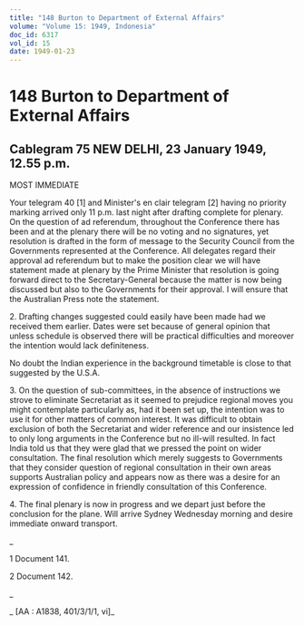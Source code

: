 ```yaml
---
title: "148 Burton to Department of External Affairs"
volume: "Volume 15: 1949, Indonesia"
doc_id: 6317
vol_id: 15
date: 1949-01-23
---
```


# 148 Burton to Department of External Affairs

## Cablegram 75 NEW DELHI, 23 January 1949, 12.55 p.m.

MOST IMMEDIATE

Your telegram 40 [1] and Minister's en clair telegram [2] having no priority marking arrived only 11 p.m. last night after drafting complete for plenary. On the question of ad referendum, throughout the Conference there has been and at the plenary there will be no voting and no signatures, yet resolution is drafted in the form of message to the Security Council from the Governments represented at the Conference. All delegates regard their approval ad referendum but to make the position clear we will have statement made at plenary by the Prime Minister that resolution is going forward direct to the Secretary-General because the matter is now being discussed but also to the Governments for their approval. I will ensure that the Australian Press note the statement.

2\. Drafting changes suggested could easily have been made had we received them earlier. Dates were set because of general opinion that unless schedule is observed there will be practical difficulties and moreover the intention would lack definiteness.

No doubt the Indian experience in the background timetable is close to that suggested by the U.S.A.

3\. On the question of sub-committees, in the absence of instructions we strove to eliminate Secretariat as it seemed to prejudice regional moves you might contemplate particularly as, had it been set up, the intention was to use it for other matters of common interest. It was difficult to obtain exclusion of both the Secretariat and wider reference and our insistence led to only long arguments in the Conference but no ill-will resulted. In fact India told us that they were glad that we pressed the point on wider consultation. The final resolution which merely suggests to Governments that they consider question of regional consultation in their own areas supports Australian policy and appears now as there was a desire for an expression of confidence in friendly consultation of this Conference.

4\. The final plenary is now in progress and we depart just before the conclusion for the plane. Will arrive Sydney Wednesday morning and desire immediate onward transport.

_

1 Document 141.

2 Document 142.

_

_ [AA : A1838, 401/3/1/1, vi]_
